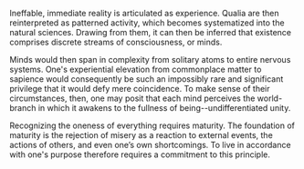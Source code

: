 Ineffable, immediate reality is articulated as experience. Qualia are then reinterpreted as patterned activity, which becomes systematized into the natural sciences. Drawing from them, it can then be inferred that existence comprises discrete streams of consciousness, or minds.

Minds would then span in complexity from solitary atoms to entire nervous systems. One's experiential elevation from commonplace matter to sapience would consequently be such an impossibly rare and significant privilege that it would defy mere coincidence. To make sense of their circumstances, then, one may posit that each mind perceives the world-branch in which it awakens to the fullness of being--undifferentiated unity.

Recognizing the oneness of everything requires maturity. The foundation of maturity is the rejection of misery as a reaction to external events, the actions of others, and even one’s own shortcomings. To live in accordance with one's purpose therefore requires a commitment to this principle.